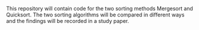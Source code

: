 This repository will contain code for the two sorting methods Mergesort and Quicksort. The two sorting algorithms will be compared in different ways and the findings will be recorded in a study paper.
